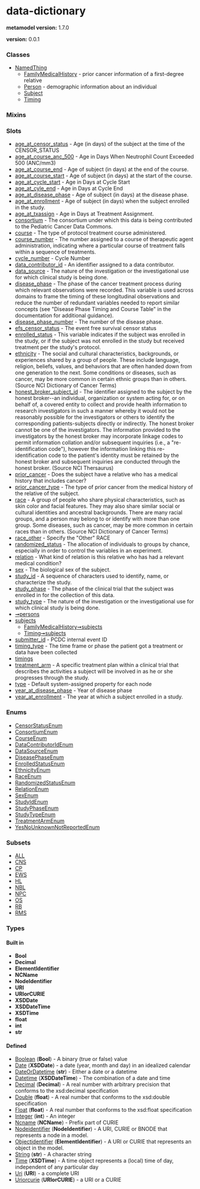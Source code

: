 
# data-dictionary


**metamodel version:** 1.7.0

**version:** 0.0.1





### Classes

 * [NamedThing](NamedThing.md)
     * [FamilyMedicalHistory](FamilyMedicalHistory.md) - prior cancer information of a first-degree relative
     * [Person](Person.md) - demographic information about an individual
     * [Subject](Subject.md)
     * [Timing](Timing.md)

### Mixins


### Slots

 * [age_at_censor_status](age_at_censor_status.md) - Age (in days) of the subject at the time of the CENSOR_STATUS
 * [age_at_course_anc_500](age_at_course_anc_500.md) - Age in Days When Neutrophil Count Exceeded 500 (ANC/mm3)
 * [age_at_course_end](age_at_course_end.md) - Age of subject (in days) at the end of the course.
 * [age_at_course_start](age_at_course_start.md) - Age of subject (in days) at the start of the course.
 * [age_at_cycle_start](age_at_cycle_start.md) - Age in Days at Cycle Start
 * [age_at_cyle_end](age_at_cyle_end.md) - Age in Days at Cycle End
 * [age_at_disease_phase](age_at_disease_phase.md) - Age of subject (in days) at the disease phase.
 * [age_at_enrollment](age_at_enrollment.md) - Age of subject (in days) when the subject enrolled in the study.
 * [age_at_txassign](age_at_txassign.md) - Age in Days at Treatment Assignment.
 * [consortium](consortium.md) - The consortium under which this data is being contributed to the Pediatric Cancer Data Commons.
 * [course](course.md) - The type of protocol treatment course administered.
 * [course_number](course_number.md) - The number assigned to a course of therapeutic agent administration, indicating where a particular course of treatment falls within a sequence of treatments.
 * [cycle_number](cycle_number.md) - Cycle Number
 * [data_contributor_id](data_contributor_id.md) - An identifier assigned to a data contributor.
 * [data_source](data_source.md) - The nature of the investigation or the investigational use for which clinical study is being done.
 * [disease_phase](disease_phase.md) - The phase of the cancer treatment process during which relevant observations were recorded. This variable is used across domains to frame the timing of these longitudinal observations and reduce the number of redundant variables needed to report similar concepts (see "Disease Phase Timing and Course Table" in the documentation for additional guidance).
 * [disease_phase_number](disease_phase_number.md) - The number of the disease phase.
 * [efs_censor_status](efs_censor_status.md) - The event free survival censor status
 * [enrolled_status](enrolled_status.md) - This variable indicates if the subject was enrolled in the study, or if the subject was not enrolled in the study but received treatment per the study's protocol.
 * [ethnicity](ethnicity.md) - The social and cultural characteristics, backgrounds, or experiences shared by a group of people. These include language, religion, beliefs, values, and behaviors that are often handed down from one generation to the next. Some conditions or diseases, such as cancer, may be more common in certain ethnic groups than in others. (Source NCI Dictionary of Cancer Terms)
 * [honest_broker_subject_id](honest_broker_subject_id.md) - The identifier assigned to the subject by the honest broker--an individual, organization or system acting for, or on behalf of, a covered entity to collect and provide health information to research investigators in such a manner whereby it would not be reasonably possible for the investigators or others to identify the corresponding patients-subjects directly or indirectly. The honest broker cannot be one of the investigators. The information provided to the investigators by the honest broker may incorporate linkage codes to permit information collation and/or subsequent inquiries (i.e., a "re-identification code"), however the information linking this re-identification code to the patient's identity must be retained by the honest broker and subsequent inquiries are conducted through the honest broker. (Source NCI Thersaurus)
 * [prior_cancer](prior_cancer.md) - Does the subject have a relative who has a medical history that includes cancer?
 * [prior_cancer_type](prior_cancer_type.md) - The type of prior cancer from the medical history of the relative of the subject.
 * [race](race.md) - A group of people who share physical characteristics, such as skin color and facial features. They may also share similar social or cultural identities and ancestral backgrounds. There are many racial groups, and a person may belong to or identify with more than one group. Some diseases, such as cancer, may be more common in certain races than in others. (Source NCI Dictionary of Cancer Terms)
 * [race_other](race_other.md) - Specify the "Other" RACE
 * [randomized_status](randomized_status.md) - The allocation of individuals to groups by chance, especially in order to control the variables in an experiment.
 * [relation](relation.md) - What kind of relation is this relative who has had a relevant medical condition?
 * [sex](sex.md) - The biological sex of the subject.
 * [study_id](study_id.md) - A sequence of characters used to identify, name, or characterize the study.
 * [study_phase](study_phase.md) - The phase of the clinical trial that the subject was enrolled in for the collection of this data.
 * [study_type](study_type.md) - The nature of the investigation or the investigational use for which clinical study is being done.
 * [➞persons](subject__persons.md)
 * [subjects](subjects.md)
     * [FamilyMedicalHistory➞subjects](FamilyMedicalHistory_subjects.md)
     * [Timing➞subjects](Timing_subjects.md)
 * [submitter_id](submitter_id.md) - PCDC internal event ID
 * [timing_type](timing_type.md) - The time frame or phase the patient got a treatment or data have been collected
 * [timings](timings.md)
 * [treatment_arm](treatment_arm.md) - A specific treatment plan within a clinical trial that describes the activities a subject will be involved in as he or she progresses through the study.
 * [type](type.md) - Default system-assigned property for each node
 * [year_at_disease_phase](year_at_disease_phase.md) - Year of disease phase
 * [year_at_enrollment](year_at_enrollment.md) - The year at which a subject enrolled in a study.

### Enums

 * [CensorStatusEnum](CensorStatusEnum.md)
 * [ConsortiumEnum](ConsortiumEnum.md)
 * [CourseEnum](CourseEnum.md)
 * [DataContributorIdEnum](DataContributorIdEnum.md)
 * [DataSourceEnum](DataSourceEnum.md)
 * [DiseasePhaseEnum](DiseasePhaseEnum.md)
 * [EnrolledStatusEnum](EnrolledStatusEnum.md)
 * [EthnicityEnum](EthnicityEnum.md)
 * [RaceEnum](RaceEnum.md)
 * [RandomizedStatusEnum](RandomizedStatusEnum.md)
 * [RelationEnum](RelationEnum.md)
 * [SexEnum](SexEnum.md)
 * [StudyIdEnum](StudyIdEnum.md)
 * [StudyPhaseEnum](StudyPhaseEnum.md)
 * [StudyTypeEnum](StudyTypeEnum.md)
 * [TreatmentArmEnum](TreatmentArmEnum.md)
 * [YesNoUnknownNotReportedEnum](YesNoUnknownNotReportedEnum.md)

### Subsets

 * [ALL](ALL.md)
 * [CNS](CNS.md)
 * [CP](CP.md)
 * [EWS](EWS.md)
 * [HL](HL.md)
 * [NBL](NBL.md)
 * [NPC](NPC.md)
 * [OS](OS.md)
 * [RB](RB.md)
 * [RMS](RMS.md)

### Types


#### Built in

 * **Bool**
 * **Decimal**
 * **ElementIdentifier**
 * **NCName**
 * **NodeIdentifier**
 * **URI**
 * **URIorCURIE**
 * **XSDDate**
 * **XSDDateTime**
 * **XSDTime**
 * **float**
 * **int**
 * **str**

#### Defined

 * [Boolean](types/Boolean.md)  (**Bool**)  - A binary (true or false) value
 * [Date](types/Date.md)  (**XSDDate**)  - a date (year, month and day) in an idealized calendar
 * [DateOrDatetime](types/DateOrDatetime.md)  (**str**)  - Either a date or a datetime
 * [Datetime](types/Datetime.md)  (**XSDDateTime**)  - The combination of a date and time
 * [Decimal](types/Decimal.md)  (**Decimal**)  - A real number with arbitrary precision that conforms to the xsd:decimal specification
 * [Double](types/Double.md)  (**float**)  - A real number that conforms to the xsd:double specification
 * [Float](types/Float.md)  (**float**)  - A real number that conforms to the xsd:float specification
 * [Integer](types/Integer.md)  (**int**)  - An integer
 * [Ncname](types/Ncname.md)  (**NCName**)  - Prefix part of CURIE
 * [Nodeidentifier](types/Nodeidentifier.md)  (**NodeIdentifier**)  - A URI, CURIE or BNODE that represents a node in a model.
 * [Objectidentifier](types/Objectidentifier.md)  (**ElementIdentifier**)  - A URI or CURIE that represents an object in the model.
 * [String](types/String.md)  (**str**)  - A character string
 * [Time](types/Time.md)  (**XSDTime**)  - A time object represents a (local) time of day, independent of any particular day
 * [Uri](types/Uri.md)  (**URI**)  - a complete URI
 * [Uriorcurie](types/Uriorcurie.md)  (**URIorCURIE**)  - a URI or a CURIE
